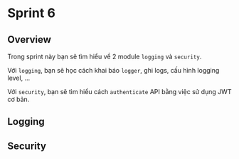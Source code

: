 # Sprint 6

## Overview

Trong sprint này bạn sẽ tìm hiểu về 2 module `logging` và `security`.

Với `logging`, bạn sẽ học cách khai báo `logger`, ghi logs, cấu hình logging level, ...

Với `security`, bạn sẽ tìm hiểu cách `authenticate` API bằng việc sử dụng JWT cơ bản. 

## Logging

## Security